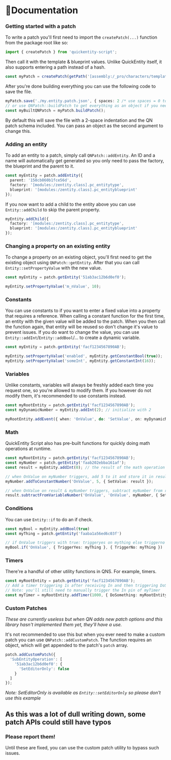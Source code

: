 # 📝Documentation

### Getting started with a patch
To write a patch you'll first need to import the ```createPatch(...)``` function from the package root like so:
```ts
import { createPatch } from 'quickentity-script';
```
Then call it with the template & blueprint values. Unlike QuickEntity itself, it also supports entering a path instead of a hash.
```ts
const myPatch = createPatch(getPath('[assembly:/_pro/characters/templates/hero/agent47/agent47.template?/agent47_default.entitytemplate]'));
```
After you're done building everything you can use the following code to save the file.
```ts
myPatch.save('./my.entity.patch.json', { spaces: 2 /* use spaces = 0 to not format at all */ });
// or use QNPatch::buildPatch to get everything as an object if you need to do more with it
const myBuiltQNPatch = myPatch.buildPatch();
```
By default this will save the file with a 2-space indentation and the QN patch schema included. You can pass an object as the second argument to change this.

### Adding an entity
To add an entity to a patch, simply call `QNPatch::addEntity`. An ID and a name will automatically get generated so you only need to pass the factory, the blueprint and the parent to it.
```ts
const myEntity = patch.addEntity({
  parent: '158cb860b1fce56d',
  factory: '[modules:/zentity.class].pc_entitytype',
  blueprint: '[modules:/zentity.class].pc_entityblueprint'
});
```
If you now want to add a child to the entity above you can use ```Entity::addChild``` to skip the parent property.
```ts
myEntity.addChild({
  factory: '[modules:/zentity.class].pc_entitytype',
  blueprint: '[modules:/zentity.class].pc_entityblueprint'
});
```

### Changing a property on an existing entity
To change a property on an existing object, you'll first need to get the existing object using ```QNPatch::getEntity```. After that you can call ```Entity::setPropertyValue``` with the new value.
```ts
const myEntity = patch.getEntity('51ab3ac12b6d0ef0');

myEntity.setPropertyValue('m_nValue', 10);
```

### Constants
You can use constants to if you want to enter a fixed value into a property that requires a reference. When calling a constant function for the first time, an entity with the given value will be added to the patch. When you then call the function again, that entity will be reused so don't change it's value to prevent issues. If you do want to change the value, you can use ```Entity::addInt```/```Entity::addBool```/... to create a dynamic variable.
```ts
const myEntity = patch.getEntity('facf1234567890AB');

myEntity.setPropertyValue('enabled', myEntity.getConstantBool(true));
myEntity.setPropertyValue('someInt', myEntity.getConstantInt(16));
```

### Variables
Unlike constants, variables will always be freshly added each time you request one, so you're allowed to modify them. If you however do not modify them, it's recommended to use constants instead.
```ts
const myRootEntity = patch.getEntity('facf1234567890AB');
const myDynamicNumber = myEntity.addInt(2); // initialize with 2

myRootEntity.addEvent({ when: 'OnValue', do: 'SetValue', on: myDynamicNumber });
```

### Math
QuickEntity Script also has pre-built functions for quickly doing math operations at runtime.
```ts
const myRootEntity = patch.getEntity('facf1234567890AB');
const myNumber = patch.getEntity('faab202ebba161af');
const result = myEntity.addInt(0); // the result of the math operation will be stored here

// when OnValue on myNumber triggers, add 5 to it and store it in result
myNumber.addToConstantNumber('OnValue', 5, { SetValue: result });

// when OnValue on result & myNumber triggers, subtract myNumber from result and store it in result
result.subtractFromVariableNumber('OnValue', 'OnValue', myNumber, { SetValue: result });
```

### Conditions
You can use ```Entity::if``` to do an if check.
```ts
const myBool = myEntity.addBool(true)
const myThing = patch.getEntity('faaba1a56ed6c03f')

// if OnValue triggers with true: triggeryes on mything else triggerno on mything
myBool.if('OnValue', { TriggerYes: myThing }, { TriggerNo: myThing })
```

### Timers
There're a handful of other utility functions in QNS. For example, timers.
```ts
const myRootEntity = patch.getEntity('facf1234567890AB');
// Add a timer triggering 1s after receiving In and then triggering DoSomething on myRootEntity
// Note: you'll still need to manually trigger the In pin of myTimer
const myTimer = myRootEntity.addTimer(1000, { DoSomething: myRootEntity });
```

### Custom Patches
*These are currently useless but when QN adds new patch options and this library hasn't implemented them yet, they'll have a use.*

It's not recommended to use this but when you ever need to make a custom patch you can use ```QNPatch::addCustomPatch```. The function requires an object, which will get appended to the patch's ```patch``` array.
```ts
patch.addCustomPatch({
  'SubEntityOperation': [
    '51ab3ac12b6d0ef0': {
      'SetEditorOnly': false
    }
  ]
});
```
*Note: SetEditorOnly is available as ```Entity::setEditorOnly``` so please don't use this example*

## As this was a lot of dull writing down, some patch APIs could still have typos
### Please report them!
Until these are fixed, you can use the custom patch utility to bypass such issues.
